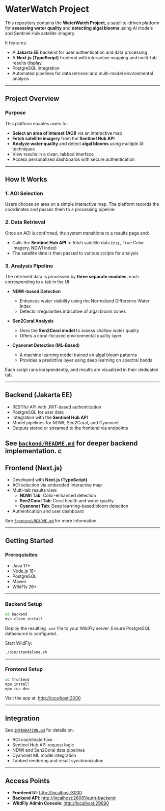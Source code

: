# WaterWatch Project

This repository contains the **WaterWatch Project**, a satellite-driven platform for **assessing water quality** and **detecting algal blooms** using AI models and Sentinel Hub satellite imagery.

It features:

- A **Jakarta EE** backend for user authentication and data processing  
- A **Next.js (TypeScript)** frontend with interactive mapping and multi-tab results display  
- PostgreSQL integration  
- Automated pipelines for data retrieval and multi-model environmental analysis  

---

## Project Overview

### Purpose

This platform enables users to:

- **Select an area of interest (AOI)** via an interactive map  
- **Fetch satellite imagery** from the **Sentinel Hub API**  
- **Analyze water quality** and detect **algal blooms** using multiple AI techniques  
- View results in a clean, tabbed interface  
- Access personalized dashboards with secure authentication  

---

## How It Works

### 1. AOI Selection

Users choose an area on a simple interactive map. The platform records the coordinates and passes them to a processing pipeline.

### 2. Data Retrieval

Once an AOI is confirmed, the system transitions to a results page and:

- Calls the **Sentinel Hub API** to fetch satellite data (e.g., True Color imagery, NDWI index)  
- The satellite data is then passed to various scripts for analysis

### 3. Analysis Pipeline

The retrieved data is processed by **three separate modules**, each corresponding to a tab in the UI:

- **NDWI-based Detection**  
  - Enhances water visibility using the Normalized Difference Water Index  
  - Detects irregularities indicative of algal bloom zones

- **Sen2Coral Analysis**  
  - Uses the **Sen2Coral model** to assess shallow water quality  
  - Offers a coral-focused environmental quality layer

- **Cyanonet Detection (ML-Based)**  
  - A machine learning model trained on algal bloom patterns  
  - Provides a predictive layer using deep learning on spectral bands  

Each script runs independently, and results are visualized in their dedicated tab.

---

## Backend (Jakarta EE)

- RESTful API with JWT-based authentication  
- PostgreSQL for user data  
- Integration with the **Sentinel Hub API**  
- Model pipelines for NDWI, Sen2Coral, and Cyanonet  
- Outputs stored or streamed to the frontend via endpoints  

See [`backend/README.md`](backend/README.md) for deeper backend implementation.
c
---

## Frontend (Next.js)

- Developed with **Next.js (TypeScript)**  
- AOI selection via embedded interactive map  
- Multi-tab results view:
  - **NDWI Tab**: Color-enhanced detection  
  - **Sen2Coral Tab**: Coral health and water quality  
  - **Cyanonet Tab**: Deep learning-based bloom detection  
- Authentication and user dashboard  

See [`frontend/README.md`](frontend/README.md) for more information.

---

## Getting Started

### Prerequisites

- Java 17+  
- Node.js 18+  
- PostgreSQL  
- Maven  
- WildFly 26+

---

### Backend Setup

```bash
cd backend
mvn clean install
```

Deploy the resulting `.war` file to your WildFly server. Ensure PostgreSQL datasource is configured.

Start WildFly:

```bash
./bin/standalone.sh
```

---

### Frontend Setup

```bash
cd frontend
npm install
npm run dev
```

Visit the app at: [http://localhost:3000](http://localhost:3000)

---

## Integration

See [`INTEGRATION.md`](INTEGRATION.md) for details on:

- AOI coordinate flow  
- Sentinel Hub API request logic  
- NDWI and Sen2Coral data pipelines  
- Cyanonet ML model integration  
- Tabbed rendering and result synchronization  

---

## Access Points

- **Frontend UI**: [http://localhost:3000](http://localhost:3000)  
- **Backend API**: [http://localhost:28081/auth-backend](http://localhost:28081/auth-backend)  
- **WildFly Admin Console**: [http://localhost:29990](http://localhost:29990)  
